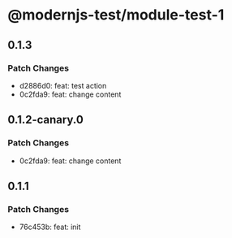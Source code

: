 # @modernjs-test/module-test-1

## 0.1.3

### Patch Changes

- d2886d0: feat: test action
- 0c2fda9: feat: change content

## 0.1.2-canary.0

### Patch Changes

- 0c2fda9: feat: change content

## 0.1.1

### Patch Changes

- 76c453b: feat: init
